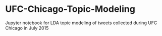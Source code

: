 # UFC-Chicago-Topic-Modeling
Jupyter notebook for LDA topic modeling of tweets collected during UFC Chicago in July 2015
